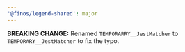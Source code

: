 ```yaml
---
'@finos/legend-shared': major
---
```


**BREAKING CHANGE:** Renamed `TEMPORARRY__JestMatcher` to `TEMPORARY__JestMatcher` to fix the typo.
